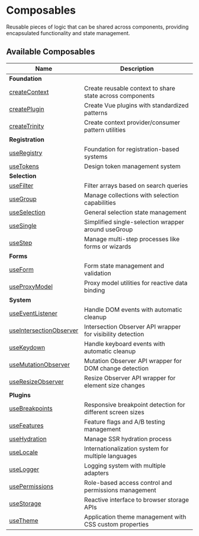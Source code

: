 # Composables

Reusable pieces of logic that can be shared across components, providing encapsulated functionality and state management.

<DocsPageFeatures />

## Available Composables

| Name | Description |
| - | - |
| **Foundation** | |
| [createContext](/composables/foundation/create-context) | Create reusable context to share state across components |
| [createPlugin](/composables/foundation/create-plugin) | Create Vue plugins with standardized patterns |
| [createTrinity](/composables/foundation/create-trinity) | Create context provider/consumer pattern utilities |
| **Registration** | |
| [useRegistry](/composables/registration/use-registry) | Foundation for registration-based systems |
| [useTokens](/composables/registration/use-tokens) | Design token management system |
| **Selection** | |
| [useFilter](/composables/selection/use-filter) | Filter arrays based on search queries |
| [useGroup](/composables/selection/use-group) | Manage collections with selection capabilities |
| [useSelection](/composables/selection/use-selection) | General selection state management |
| [useSingle](/composables/selection/use-single) | Simplified single-selection wrapper around useGroup |
| [useStep](/composables/selection/use-step) | Manage multi-step processes like forms or wizards |
| **Forms** | |
| [useForm](/composables/forms/use-form) | Form state management and validation |
| [useProxyModel](/composables/forms/use-proxy-model) | Proxy model utilities for reactive data binding |
| **System** | |
| [useEventListener](/composables/system/use-event-listener) | Handle DOM events with automatic cleanup |
| [useIntersectionObserver](/composables/system/use-intersection-observer) | Intersection Observer API wrapper for visibility detection |
| [useKeydown](/composables/system/use-keydown) | Handle keyboard events with automatic cleanup |
| [useMutationObserver](/composables/system/use-mutation-observer) | Mutation Observer API wrapper for DOM change detection |
| [useResizeObserver](/composables/system/use-resize-observer) | Resize Observer API wrapper for element size changes |
| **Plugins** | |
| [useBreakpoints](/composables/plugins/use-breakpoints) | Responsive breakpoint detection for different screen sizes |
| [useFeatures](/composables/plugins/use-features) | Feature flags and A/B testing management |
| [useHydration](/composables/plugins/use-hydration) | Manage SSR hydration process |
| [useLocale](/composables/plugins/use-locale) | Internationalization system for multiple languages |
| [useLogger](/composables/plugins/use-logger) | Logging system with multiple adapters |
| [usePermissions](/composables/plugins/use-permissions) | Role-based access control and permissions management |
| [useStorage](/composables/plugins/use-storage) | Reactive interface to browser storage APIs |
| [useTheme](/composables/plugins/use-theme) | Application theme management with CSS custom properties |
